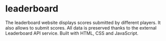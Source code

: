 # leaderboard
The leaderboard website displays scores submitted by different players. It also allows to submit scores. All data is preserved thanks to the external Leaderboard API service. Built with HTML, CSS and JavaScript.
